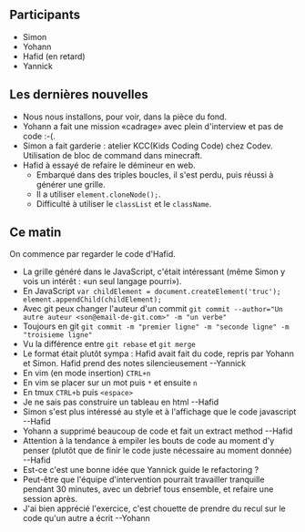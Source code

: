 ## Participants

- Simon
- Yohann
- Hafid (en retard)
- Yannick

## Les dernières nouvelles

- Nous nous installons, pour voir, dans la pièce du fond.
- Yohann a fait une mission «cadrage» avec plein d'interview et pas de code
  :-(.
- Simon a fait garderie : atelier KCC(Kids Coding Code) chez Codev. Utilisation
  de bloc de command dans minecraft.
- Hafid à essayé de refaire le démineur en web.
  - Embarqué dans des triples boucles, il s'est perdu, puis réussi à générer
    une grille.
  - Il a utiliser `element.cloneNode();`.
  - Difficulté à utiliser le `classList` et le `className`.

## Ce matin

On commence par regarder le code d'Hafid.

- La grille généré dans le JavaScript, c'était intéressant (même Simon y vois
  un intérêt : «un seul langage pourri»).
- En JavaScript `var childElement = document.createElement('truc');
  element.appendChild(childElement);`
- Avec git peux changer l'auteur d'un commit `git commit --author="Un autre
  auteur <son@email-de-git.com>" -m "un verbe"`
- Toujours en git `git commit -m "premier ligne" -m "seconde ligne" -m
  "troisieme ligne"`
- Vu la différence entre `git rebase` et `git merge`
- Le format était plutôt sympa : Hafid avait fait du code, repris par Yohann et
  Simon. Hafid prend des notes silencieusement --Yannick
- En vim (en mode insertion) `CTRL+n`
- En vim se placer sur un mot puis `*` et ensuite `n`
- En tmux `CTRL+b` puis `<espace>`
- Je ne sais pas construire un tableau en html --Hafid
- Simon s'est plus intéressé au style et à l'affichage que le code javascript
  --Hafid
- Yohann a supprimé beaucoup de code et fait un extract method --Hafid
- Attention à la tendance à empiler les bouts de code au moment d'y penser
  (plutôt que de finir le code juste nécessaire au moment donnée) --Hafid
- Est-ce c'est une bonne idée que Yannick guide le refactoring ?
- Peut-être que l'équipe d'intervention pourrait travailler tranquille pendant
  30 minutes, avec un debrief tous ensemble, et refaire une session après.
- J'ai bien apprécié l'exercice, c'est chouette de prendre du recul sur le code
  qu'un autre a écrit --Yohann
